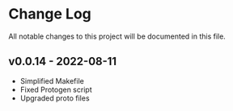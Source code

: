 
# Change Log
All notable changes to this project will be documented in this file.
 
## v0.0.14 - 2022-08-11
 
- Simplified Makefile
- Fixed Protogen script
- Upgraded proto files

